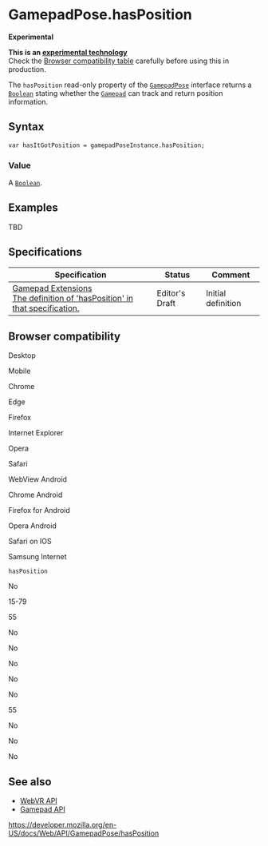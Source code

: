 GamepadPose.hasPosition
=======================

**Experimental**

**This is an [experimental technology](https://developer.mozilla.org/en-US/docs/MDN/Guidelines/Conventions_definitions#experimental)**  
Check the [Browser compatibility table](#browser_compatibility) carefully before using this in production.

The `hasPosition` read-only property of the [`GamepadPose`](../gamepadpose) interface returns a [`Boolean`](https://developer.mozilla.org/en-US/docs/Web/JavaScript/Reference/Global_Objects/Boolean) stating whether the [`Gamepad`](../gamepad) can track and return position information.

Syntax
------

    var hasItGotPosition = gamepadPoseInstance.hasPosition;

### Value

A [`Boolean`](https://developer.mozilla.org/en-US/docs/Web/JavaScript/Reference/Global_Objects/Boolean).

Examples
--------

TBD

Specifications
--------------

<table><thead><tr class="header"><th>Specification</th><th>Status</th><th>Comment</th></tr></thead><tbody><tr class="odd"><td><a href="https://w3c.github.io/gamepad/extensions.html#dom-gamepadpose-hasposition">Gamepad Extensions<br />
<span class="small">The definition of 'hasPosition' in that specification.</span></a></td><td><span class="spec-ed">Editor's Draft</span></td><td>Initial definition</td></tr></tbody></table>

Browser compatibility
---------------------

Desktop

Mobile

Chrome

Edge

Firefox

Internet Explorer

Opera

Safari

WebView Android

Chrome Android

Firefox for Android

Opera Android

Safari on IOS

Samsung Internet

`hasPosition`

No

15-79

55

No

No

No

No

No

55

No

No

No

See also
--------

-   [WebVR API](../webvr_api)
-   [Gamepad API](../gamepad_api)

<a href="https://developer.mozilla.org/en-US/docs/Web/API/GamepadPose/hasPosition" class="_attribution-link">https://developer.mozilla.org/en-US/docs/Web/API/GamepadPose/hasPosition</a>

